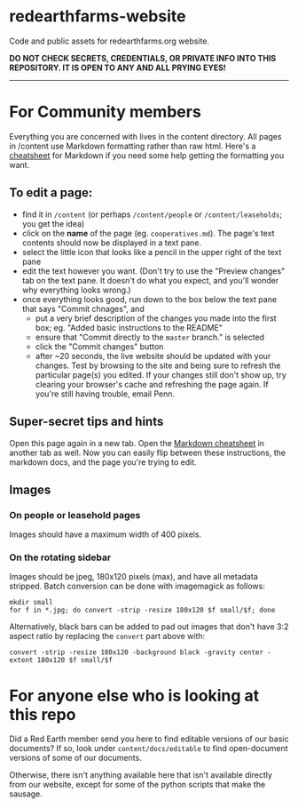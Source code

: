 # redearthfarms-website

Code and public assets for redearthfarms.org website.

**DO NOT CHECK SECRETS, CREDENTIALS, OR PRIVATE INFO INTO THIS REPOSITORY. IT IS OPEN TO ANY AND ALL PRYING EYES!**

---

# For Community members

Everything you are concerned with lives in the content directory. All pages in /content use Markdown formatting rather than raw html. Here's a [cheatsheet](https://github.com/adam-p/markdown-here/wiki/Markdown-Cheatsheet) for Markdown if you need some help getting the formatting you want.

## To edit a page:
* find it in `/content` (or perhaps `/content/people` or `/content/leaseholds`; you get the idea)
* click on the **name** of the page (eg. `cooperatives.md`). The page's text contents should now be displayed in a text pane.
* select the little icon that looks like a pencil in the upper right of the text pane
* edit the text however you want. (Don't try to use the "Preview changes" tab on the text pane. It doesn't do what you expect, and you'll wonder why everything looks wrong.)
* once everything looks good, run down to the box below the text pane that says "Commit chnages", and
  * put a very brief description of the changes you made into the first box; eg. "Added basic instructions to the README"
  * ensure that "Commit directly to the `master` branch." is selected
  * click the "Commit changes" button
  * after ~20 seconds, the live website should be updated with your changes. Test by browsing to the site and being sure to refresh the particular page(s) you edited. If your changes still don't show up, try clearing your browser's cache and refreshing the page again. If you're still having trouble, email Penn.
  
## Super-secret tips and hints
Open this page again in a new tab. Open the [Markdown cheatsheet](https://github.com/adam-p/markdown-here/wiki/Markdown-Cheatsheet) in another tab as well. Now you can easily flip between these instructions, the markdown docs, and the page you're trying to edit.

## Images

### On people or leasehold pages
Images should have a maximum width of 400 pixels.

### On the rotating sidebar
Images should be jpeg, 180x120 pixels (max), and have all metadata stripped. Batch conversion can be done with imagemagick as follows:
```
mkdir small
for f in *.jpg; do convert -strip -resize 180x120 $f small/$f; done
```
Alternatively, black bars can be added to pad out images that don't have 3:2 aspect ratio by replacing the `convert` part above with:
```
convert -strip -resize 180x120 -background black -gravity center -extent 180x120 $f small/$f
```


# For anyone else who is looking at this repo

Did a Red Earth member send you here to find editable versions of our basic documents? If so, look under `content/docs/editable` to find open-document versions of some of our documents.

Otherwise, there isn't anything available here that isn't available directly from our website, except for some of the python scripts that make the sausage.
